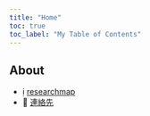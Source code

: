 ```yaml
---
title: "Home"
toc: true
toc_label: "My Table of Contents"
---
```


## About

- <span class="material-icons-outlined">&#xe242;</span> [researchmap](https://researchmap.jp/tkswd)
- <span class="material-icons-outlined">&#xe0be;</span> [連絡先](https://www.tokoha-u.ac.jp/teachers/law/nomology/wada/) 

